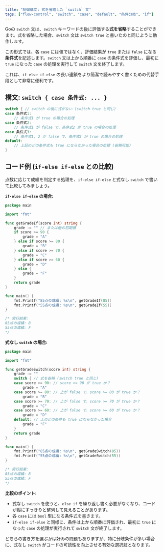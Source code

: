 ```yaml
---
title: "制御構文: 式を省略した `switch` 文"
tags: ["flow-control", "switch", "case", "default", "条件分岐", "if"]
---
```


Goの `switch` 文は、`switch` キーワードの後に評価する**式を省略**することができます。式を省略した場合、`switch` 文は `switch true` と書いたのと同じように動作します。

この形式では、各 `case` には値ではなく、評価結果が `true` または `false` になる**条件式**を記述します。`switch` 文は上から順番に `case` の条件式を評価し、最初に `true` になった `case` の処理を実行して `switch` 文を終了します。

これは、`if-else if-else` の長い連鎖をより簡潔で読みやすく書くための代替手段として非常に便利です。

## 構文: `switch { case 条件式: ... }`

```go
switch { // switch の後に式がない (switch true と同じ)
case 条件式1:
	// 条件式1 が true の場合の処理
case 条件式2:
	// 条件式1 が false で、条件式2 が true の場合の処理
case 条件式3:
	// 条件式1, 2 が false で、条件式3 が true の場合の処理
default:
	// 上記のどの条件式も true にならなかった場合の処理 (省略可能)
}
```

## コード例 (`if-else if-else` との比較)

点数に応じて成績を判定する処理を、`if-else if-else` と式なし `switch` で書いて比較してみましょう。

**`if-else if-else` の場合:**

```go title="if-else if-else で成績判定"
package main

import "fmt"

func getGradeIf(score int) string {
	grade := "" // または他の初期値
	if score >= 90 {
		grade = "A"
	} else if score >= 80 {
		grade = "B"
	} else if score >= 70 {
		grade = "C"
	} else if score >= 60 {
		grade = "D"
	} else {
		grade = "F"
	}
	return grade
}

func main() {
	fmt.Printf("85点の成績: %s\n", getGradeIf(85))
	fmt.Printf("55点の成績: %s\n", getGradeIf(55))
}

/* 実行結果:
85点の成績: B
55点の成績: F
*/
```

**式なし `switch` の場合:**

```go title="式なし switch で成績判定"
package main

import "fmt"

func getGradeSwitch(score int) string {
	grade := ""
	switch { // 式を省略 (switch true と同じ)
	case score >= 90: // score >= 90 が true か？
		grade = "A"
	case score >= 80: // 上が false で、score >= 80 が true か？
		grade = "B"
	case score >= 70: // 上が false で、score >= 70 が true か？
		grade = "C"
	case score >= 60: // 上が false で、score >= 60 が true か？
		grade = "D"
	default: // 上のどの条件も true にならなかった場合
		grade = "F"
	}
	return grade
}

func main() {
	fmt.Printf("85点の成績: %s\n", getGradeSwitch(85))
	fmt.Printf("55点の成績: %s\n", getGradeSwitch(55))
}

/* 実行結果:
85点の成績: B
55点の成績: F
*/
```

**比較のポイント:**

*   式なし `switch` を使うと、`else if` を繰り返し書く必要がなくなり、コードが縦にすっきりと整列して見えることがあります。
*   各 `case` には `bool` 型になる条件式を書きます。
*   `if-else if-else` と同様に、条件は上から順番に評価され、最初に `true` になった `case` の処理が実行されて `switch` 文が終了します。

どちらの書き方を選ぶかは好みの問題もありますが、特に分岐条件が多い場合に、式なし `switch` がコードの可読性を向上させる有効な選択肢となります。